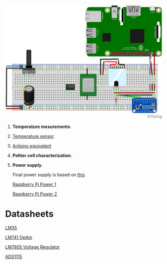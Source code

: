 ![Circuit](https://github.com/jsbarbosa/supreme-pi/blob/master/electronica_201620/parte1/Sketch_bb.png)

1. **Temperature mesurements**.
  1. [Temperature sensor](http://www.facstaff.bucknell.edu/mastascu/elessonshtml/sensors/templm35.html)
  2. [Arduino equivalent](http://www.instructables.com/id/ARDUINO-TEMPERATURE-SENSOR-LM35/)
  
2. **Peltier cell characterization**.
3. **Power supply**.

   Final power supply is based on [this](http://www.instructables.com/id/Increasing-current-on-78xx-series-regulators/)

   [Raspberry Pi Power 1](http://raspberrypi.stackexchange.com/questions/8665/homebrew-power-supply-for-raspberry-pi)

   [Raspberry Pi Power 2](http://electronics.stackexchange.com/questions/106326/powering-a-raspberry-pi-from-12-v-dc)

# Datasheets
[LM35](http://www.ti.com/lit/ds/symlink/lm35.pdf) 

[LM741 OpAm](http://www.ti.com/lit/ds/symlink/lm741.pdf)

[LM7805 Voltage Regulator](https://www.sparkfun.com/datasheets/Components/LM7805.pdf)

[ADS1115](https://cdn-learn.adafruit.com/downloads/pdf/raspberry-pi-analog-to-digital-converters.pdf)
